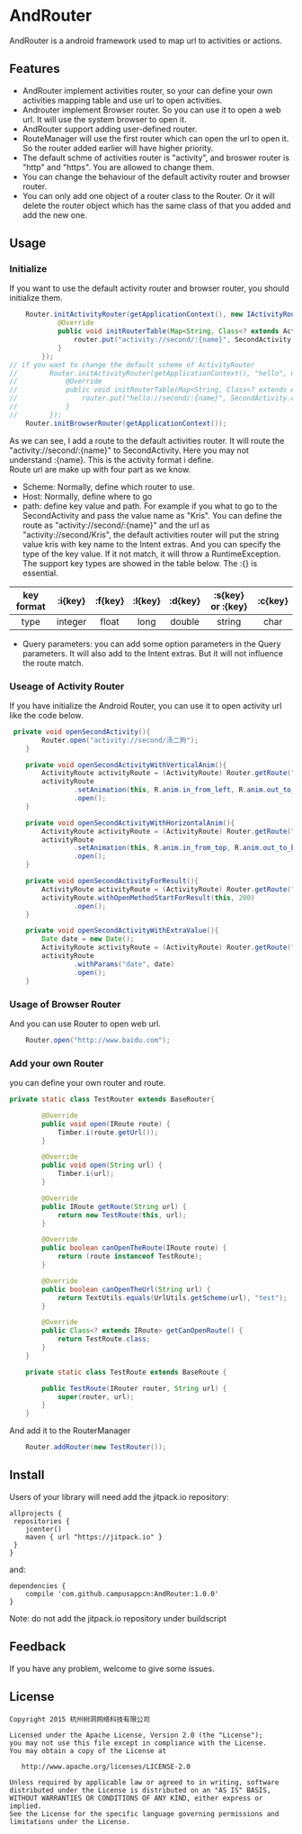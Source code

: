 # AndRouter
AndRouter is a android framework used to map url to activities or actions. 

## Features
- AndRouter implement activities router, so your can define your own activities mapping table and use url to open activities.
- Androuter implement Browser router. So you can use it to open a web url. It will use the system browser to open it.
- AndRouter support adding user-defined router. 
- RouteManager will use the first router which can open the url to open it. So the router added earlier will have higher priority.
- The default schme of activities router is "activity", and broswer router is "http" and "https". You are allowed to change them.
- You can change the behaviour of the default activity router and browser router.
- You can only add one object of a router class to the Router. Or it will delete the router object which has the same class of that you added and add the new one.

## Usage
### Initialize
If you want to use the default activity router and browser router, you should initialize them.   

```java
    Router.initActivityRouter(getApplicationContext(), new IActivityRouteTableInitializer() {
            @Override
            public void initRouterTable(Map<String, Class<? extends Activity>> router) {
                router.put("activity://second/:{name}", SecondActivity.class);
            }
        });
// if you want to change the default scheme of ActivityRouter
//        Router.initActivityRouter(getApplicationContext(), "hello", new IActivityRouteTableInitializer() {
//            @Override
//            public void initRouterTable(Map<String, Class<? extends Activity>> router) {
//                router.put("hello://second/:{name}", SecondActivity.class);
//            }
//        });
    Router.initBrowserRouter(getApplicationContext());

```

As we can see, I add a route to the default activities router. It will route the "activity://second/:{name}" to SecondActivity. Here you may not understand :{name}. This is the activity format i define.     
Route url are make up with four part as we know. 

- Scheme: Normally, define which router to use.
- Host: Normally, define where to go
- path: define key value and path. For example if you what to go to the SecondActivity and pass the value name as "Kris". You can define the route as "activity://second/:{name}" and the url as "activity://second/Kris", the default activities router will put the string value kris with key name to the Intent extras. And you can specify the type of the key value. If it not match, it will throw a RuntimeException. The support key types are showed in the table below. The :{} is essential.

|   key format |  :i{key}  | :f{key} | :l{key}  | :d{key}    |   :s{key} or :{key} | :c{key} |
|:-------:     |:--------: | :------:| :------: | :--------: |   :-------: | :----:|
|   type       |   integer |  float  |   long   |   double   |     string | char|
- Query parameters: you can add some option parameters in the Query parameters. It will also add to the Intent extras. But it will not influence the route match.

### Useage of Activity Router
If you have initialize the Android Router, you can use it to open activity url like the code below.

```java
 private void openSecondActivity(){
        Router.open("activity://second/汤二狗");
    }

    private void openSecondActivityWithVerticalAnim(){
        ActivityRoute activityRoute = (ActivityRoute) Router.getRoute("activity://second/汤二狗");
        activityRoute
                .setAnimation(this, R.anim.in_from_left, R.anim.out_to_right)
                .open();
    }

    private void openSecondActivityWithHorizontalAnim(){
        ActivityRoute activityRoute = (ActivityRoute) Router.getRoute("activity://second/汤二狗");
        activityRoute
                .setAnimation(this, R.anim.in_from_top, R.anim.out_to_bottom)
                .open();
    }

    private void openSecondActivityForResult(){
        ActivityRoute activityRoute = (ActivityRoute) Router.getRoute("activity://second/汤二狗");
        activityRoute.withOpenMethodStartForResult(this, 200)
                .open();
    }

    private void openSecondActivityWithExtraValue(){
        Date date = new Date();
        ActivityRoute activityRoute = (ActivityRoute) Router.getRoute("activity://third");
        activityRoute
                .withParams("date", date)
                .open();
    }

```

### Usage of Browser Router
And you can use Router to open web url.

```java
	Router.open("http://www.baidu.com");
```

### Add your own Router
you can define your own router and route.

```java
private static class TestRouter extends BaseRouter{

        @Override
        public void open(IRoute route) {
            Timber.i(route.getUrl());
        }

        @Override
        public void open(String url) {
            Timber.i(url);
        }

        @Override
        public IRoute getRoute(String url) {
            return new TestRoute(this, url);
        }

        @Override
        public boolean canOpenTheRoute(IRoute route) {
            return (route instanceof TestRoute);
        }

        @Override
        public boolean canOpenTheUrl(String url) {
            return TextUtils.equals(UrlUtils.getScheme(url), "test");
        }

        @Override
        public Class<? extends IRoute> getCanOpenRoute() {
            return TestRoute.class;
        }
    }

    private static class TestRoute extends BaseRoute {

        public TestRoute(IRouter router, String url) {
            super(router, url);
        }
    }
```

And add it to the RouterManager

```java
	Router.addRouter(new TestRouter());
```
## Install
Users of your library will need add the jitpack.io repository:

```
allprojects {
 repositories {
    jcenter()
    maven { url "https://jitpack.io" }
 }
}
```

and:

```
dependencies {
    compile 'com.github.campusappcn:AndRouter:1.0.0'
}
```

Note: do not add the jitpack.io repository under buildscript

## Feedback
If you have any problem, welcome to give some issues.

## License
```
Copyright 2015 杭州树洞网络科技有限公司

Licensed under the Apache License, Version 2.0 (the "License");
you may not use this file except in compliance with the License.
You may obtain a copy of the License at

   http://www.apache.org/licenses/LICENSE-2.0

Unless required by applicable law or agreed to in writing, software
distributed under the License is distributed on an "AS IS" BASIS,
WITHOUT WARRANTIES OR CONDITIONS OF ANY KIND, either express or implied.
See the License for the specific language governing permissions and
limitations under the License.
```